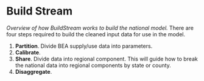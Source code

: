 # Build Stream

*Overview of how BuildStream works to build the national model.*
There are four steps required to build the cleaned input data for use in the model.

1. **Partition**. Divide BEA supply/use data into parameters.
2. **Calibrate**.
3. **Share**. Divide data into regional component. This will guide how to break the national data into regional components by state or county.
4. **Disaggregate**.
